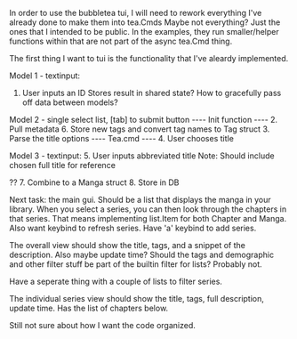 In order to use the bubbletea tui, I will need to rework
everything I've already done to make them into tea.Cmds
Maybe not everything? Just the ones that I intended to be public.
In the examples, they run smaller/helper functions within that are not
part of the async tea.Cmd thing.

The first thing I want to tui is the functionality that I've aleardy
implemented.

Model 1 - textinput:
1. User inputs an ID
Stores result in shared state?
How to gracefully pass off data between models?

Model 2 - single select list, [tab] to submit button
---- Init function ----
2. Pull metadata
6. Store new tags and convert tag names to Tag struct
3. Parse the title options
---- Tea.cmd ----
4. User chooses title

Model 3 - textinput:
5. User inputs abbreviated title
Note: Should include chosen full title for reference

??
7. Combine to a Manga struct
8. Store in DB


Next task: the main gui.
Should be a list that displays the manga in your library.
When you select a series, you can then look through the chapters in that series.
That means implementing list.Item for both Chapter and Manga.
Also want keybind to refresh series.
Have 'a' keybind to add series.

The overall view should show the title, tags, and a snippet of the description.
Also maybe update time?
Should the tags and demographic and other filter stuff be part of the builtin filter for lists?
Probably not.

Have a seperate thing with a couple of lists to filter series.

The individual series view should show the title, tags, full description, update time.
Has the list of chapters below.

Still not sure about how I want the code organized.
